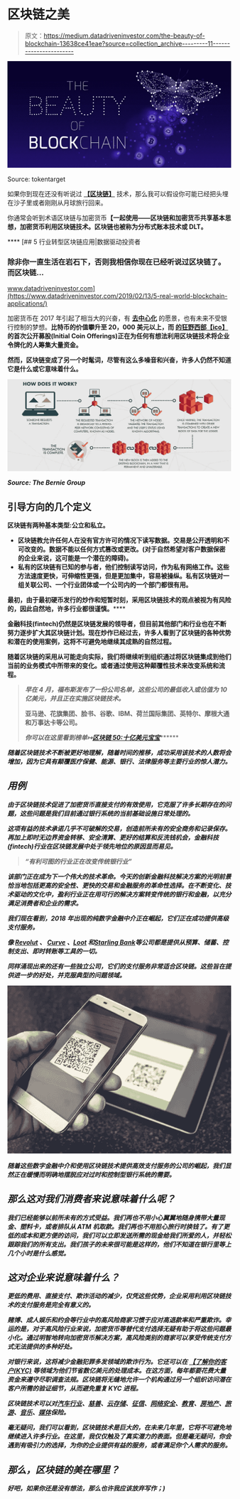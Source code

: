 # 区块链之美

> 原文：<https://medium.datadriveninvestor.com/the-beauty-of-blockchain-13638ce41eae?source=collection_archive---------11----------------------->

![](img/897b6528aec9c5b0b2ab8bbd808b3332.png)

Source: tokentarget

如果你到现在还没有听说过 [**【区块链】**](https://en.wikipedia.org/wiki/Blockchain) 技术，那么我可以假设你可能已经把头埋在沙子里或者刚刚从月球旅行回来。

你通常会听到术语区块链与加密货币[](https://en.wikipedia.org/wiki/Cryptocurrency)****【一起使用——区块链和加密货币共享基本思想，加密货币利用区块链技术。区块链也被称为分布式账本技术或 DLT。****

****[](https://www.datadriveninvestor.com/2019/02/13/5-real-world-blockchain-applications/) [## 5 行业转型区块链应用|数据驱动投资者

### 除非你一直生活在岩石下，否则我相信你现在已经听说过区块链了。而区块链…

www.datadriveninvestor.com](https://www.datadriveninvestor.com/2019/02/13/5-real-world-blockchain-applications/) 

加密货币在 2017 年引起了相当大的兴奋，有 [**去中心化**](https://en.wikipedia.org/wiki/Decentralization) 的愿景，也有未来不受银行控制的梦想。[](https://en.wikipedia.org/wiki/Bitcoin)**比特币的价值攀升至 20，000 美元以上，而 [**的狂野西部【ico】**](https://en.wikipedia.org/wiki/Initial_coin_offering)的首次公开募股(Initial Coin Offerings)正在为任何有想法利用区块链技术将企业令牌化的人筹集大量资金。**

**然而，区块链变成了另一个时髦词，尽管有这么多噪音和兴奋，许多人仍然不知道它是什么或它意味着什么。**

**![](img/cee67279f8ff66703052aaf388770a79.png)**

***Source: The Bernie Group***

## **引导方向的几个定义**

**区块链有两种基本类型:公立和私立。**

*   **区块链教允许任何人在没有官方许可的情况下读写数据。交易是公开透明和不可改变的。数据不能以任何方式篡改或更改。(对于自然希望对客户数据保密的企业来说，这可能是一个潜在的障碍)。**
*   **私有的区块链有已知的参与者，他们控制读写访问，作为私有网络工作。这些方法速度更快，可伸缩性更强，但是更加集中，容易被操纵。私有区块链对一组关联公司、一个行业团体或一个公司内的一个部门都很有用。**

**最初，由于最初硬币发行的炒作和短暂时刻，采用区块链技术的观点被视为有风险的，因此自然地，许多行业都很谨慎。****** 

****[](https://en.wikipedia.org/wiki/Financial_technology)**金融科技(fintech)仍然是区块链发展的领导者，但目前其他部门和行业也在不断努力逐步扩大其区块链计划。现在炒作已经过去，许多人看到了区块链的各种优势和潜在的使用案例，这将不可避免地继续其成熟的自然过程。******

******随着区块链的采用从可能走向实际，我们将继续听到组织通过将区块链集成到他们当前的业务模式中所带来的变化。或者通过使用这种颠覆性技术来改变系统和流程。******

> *******早在 4 月，福布斯发布了一份公司名单，这些公司的最低收入或估值为 10 亿美元，并且正在实施区块链技术。*******
> 
> ******亚马逊、花旗集团、脸书、谷歌、IBM、荷兰国际集团、英特尔、摩根大通和万事达卡等公司。******
> 
> *******你可以在这里看到榜单****↦****[***区块链 50:十亿美元宝宝***](https://www.forbes.com/sites/michaeldelcastillo/2019/04/16/blockchain-50-billion-dollar-babies/#1be1578e57cc)*******

*******随着区块链技术不断被更好地理解，随着时间的推移，成功采用该技术的人数将会增加，因为它具有颠覆医疗保健、能源、银行、法律服务等主要行业的惊人潜力。*******

## *******用例*******

*******由于区块链技术促进了加密货币直接支付的有效使用，它克服了许多长期存在的问题，这些问题是我们目前通过银行系统的当前基础设施日常处理的。*******

*******这项有益的技术承诺几乎不可破解的交易，创造前所未有的安全商务和记录保存。再加上即时无边界资金转移、安全清算、更好的结算和反洗钱机会，金融科技(fintech)行业在区块链发展中处于领先地位的原因显而易见。*******

> *******“有利可图的行业正在改变传统银行业”*******

*******该部门正在成为下一个伟大的技术革命。今天的创新金融科技解决方案的光明前景恰当地包括更高的安全性、更快的交易和金融服务的革命性选择。在不断变化、技术驱动的文化中，盈利行业正在用可行的解决方案转变传统的银行和金融，以充分满足消费者和企业的需求。*******

*******我们现在看到，2018 年出现的纯数字金融中介正在崛起，它们正在成功提供高级支付服务。*******

*******像 [**Revolut**](https://www.revolut.com/?lang=en) 、 [**Curve**](https://www.curve.app/) 、[**Loot**](https://loot.io/) 和[**Starling Bank**](https://www.starlingbank.com/)**等公司都是提供从预算、储蓄、控制支出、即时转账等工具的一切。*********

*****同样涌现出来的还有一些独立公司，它们的支付服务非常适合区块链。这些旨在提供进一步的好处，并克服典型的问题领域。*****

*****![](img/91f6be6a6bd659622e7acd9b547b8a2c.png)*****

*****随着这些数字金融中介和使用区块链技术提供高效支付服务的公司的崛起，我们显然正在缓慢而明确地摆脱应对过时和控制型银行系统的需要。*****

## *****那么这对我们消费者来说意味着什么呢？*****

*****我们已经能够以前所未有的方式受益。我们再也不用小心翼翼地随身携带大量现金、塑料卡，或者排队从 ATM 机取款。我们再也不用担心旅行时换钱了。有了更低的成本和更方便的访问，我们可以立即发送所需的现金给我们所爱的人，并轻松跟踪我们的所有支出。我们孩子的未来很可能是这样的，他们不知道在银行里等上几个小时是什么感觉。*****

## *****这对企业来说意味着什么？*****

*****更低的费用、直接支付、欺诈活动的减少，仅凭这些优势，企业采用利用区块链技术的支付服务是完全有意义的。*****

*****赌博、成人娱乐和约会等行业中的高风险商家习惯于应对高退款率和严重欺诈。幸运的是，对于高风险行业来说，加密货币等替代支付选择无疑有助于将这些问题最小化。通过明智地转向加密货币解决方案，高风险类别的商家可以享受传统支付方式无法提供的多种好处。*****

*****对银行来说，这将减少金融犯罪多发领域的欺诈行为。它还可以在 [**【了解你的客户(KYC)**](https://en.wikipedia.org/wiki/Know_your_customer) 等领域为他们节省数亿美元的处理成本。在这方面，每年都要花费大量资金来遵守尽职调查法规。区块链将无缝地允许一个机构通过另一个组织访问潜在客户所需的验证细节，从而避免重复 KYC 进程。*****

*****区块链技术可以对[汽车行业](https://www.e-zigurat.com/innovation-school/blog/blockchain-automotive-industry/)、[慈善](https://www.forbes.com/sites/ilkerkoksal/2019/07/12/how-blockchain-technology-can-re-invent-charity/#17dbd7a132db)、[云存储](https://hackernoon.com/decentralized-cloud-storage-how-it-will-change-the-face-of-the-internet-22-np1f2349h)、[征信](https://www.forbes.com/sites/samantharadocchia/2018/07/10/why-controlling-your-credit-history-is-possible-through-blockchain-technology/#2fdddfbb7c49)、[网络安全](https://www.forbes.com/sites/andrewarnold/2019/01/30/4-promising-use-cases-of-blockchain-in-cybersecurity/#6cde93d53ac3)、[教育](https://dataconomy.com/2019/01/how-will-blockchain-transform-the-education-system/)、[房地产](https://www.blockchaintechnologies.com/applications/real-estate/)、[旅游](https://www.cryptopolitan.com/blockchain-is-making-travel-industry-truly-secure-and-paperless-soon/)、[音乐](https://www.entrepreneur.com/article/328895)、[媒体](https://sloanreview.mit.edu/article/blockchain-is-changing-how-media-and-entertainment-companies-compete/)保险。*****

*****毫无疑问，我们可以看到，区块链技术是巨大的，在未来几年里，它将不可避免地继续进入许多行业。在这里，我仅仅触及了真实潜力的表面。但是毫无疑问，你会遇到有吸引力的选择，为你的企业提供有益的服务，或者满足你个人需求的服务。*****

## *****那么，区块链的美在哪里？*****

*****好吧，如果你还是没有想法，那么也许我应该放弃写作；)*****
